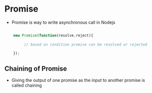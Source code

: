 # Promise

- Promise is way to write asynchronous call in Nodejs

```javascript

    new Promise(function(resolve,reject){
         
         // based on condition promise can be resolved or rejected
        
    });

```

## Chaining of Promise

- Giving the output of one promise as the input to another promise is called chaining